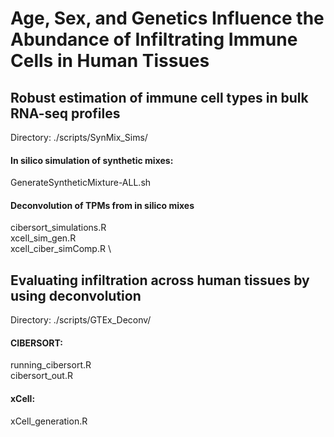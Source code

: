 # Age, Sex, and Genetics Influence the Abundance of Infiltrating Immune Cells in Human Tissues


## Robust estimation of immune cell types in bulk RNA-seq profiles
Directory: ./scripts/SynMix_Sims/

#### In silico simulation of synthetic mixes:
GenerateSyntheticMixture-ALL.sh

#### Deconvolution of TPMs from in silico mixes
cibersort_simulations.R \
xcell_sim_gen.R \
xcell_ciber_simComp.R \


## Evaluating infiltration across human tissues by using deconvolution
Directory: ./scripts/GTEx_Deconv/

#### CIBERSORT: 
running_cibersort.R \
cibersort_out.R

#### xCell: 
xCell_generation.R



